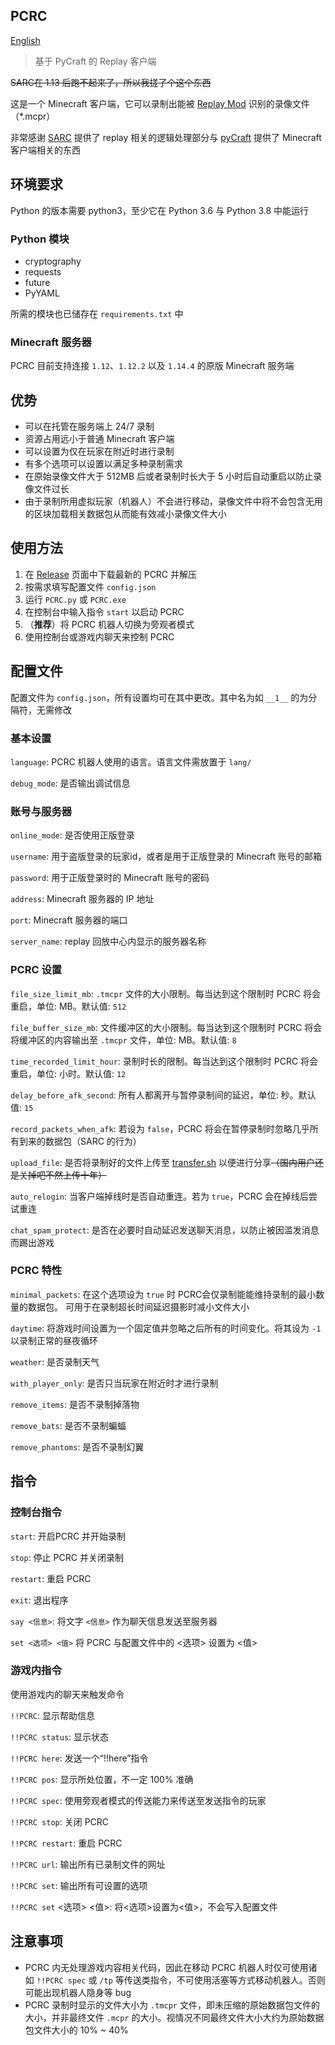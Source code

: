 PCRC
--------

[English](https://github.com/Fallen-Breath/PCRC/blob/master/readme.md)

> 基于 PyCraft 的 Replay 客户端

~~SARC在 1.13 后跑不起来了，所以我搓了个这个东西~~

这是一个 Minecraft 客户端，它可以录制出能被 [Replay Mod](https://www.replaymod.com/) 识别的录像文件（*.mcpr）

非常感谢 [SARC](https://github.com/Robitobi01/SARC) 提供了 replay 相关的逻辑处理部分与 [pyCraft](https://github.com/ammaraskar/pyCraft) 提供了 Minecraft 客户端相关的东西

## 环境要求

Python 的版本需要 python3，至少它在 Python 3.6 与 Python 3.8 中能运行

### Python 模块

- cryptography
- requests
- future
- PyYAML

所需的模块也已储存在 `requirements.txt` 中

### Minecraft 服务器

PCRC 目前支持连接 `1.12`、`1.12.2` 以及 `1.14.4` 的原版 Minecraft 服务端

## 优势

- 可以在托管在服务端上 24/7 录制
- 资源占用远小于普通 Minecraft 客户端
- 可以设置为仅在玩家在附近时进行录制
- 有多个选项可以设置以满足多种录制需求
- 在原始录像文件大于 512MB 后或者录制时长大于 5 小时后自动重启以防止录像文件过长
- 由于录制所用虚拟玩家（机器人）不会进行移动，录像文件中将不会包含无用的区块加载相关数据包从而能有效减小录像文件大小

## 使用方法

1. 在 [Release](https://github.com/Fallen-Breath/PCRC/releases) 页面中下载最新的 PCRC 并解压
2. 按需求填写配置文件 `config.json`
3. 运行 `PCRC.py` 或 `PCRC.exe`
4. 在控制台中输入指令 `start` 以启动 PCRC
5. （**推荐**）将 PCRC 机器人切换为旁观者模式
6. 使用控制台或游戏内聊天来控制 PCRC
## 配置文件

配置文件为 `config.json`，所有设置均可在其中更改。其中名为如 `__1__` 的为分隔符，无需修改

### 基本设置

`language`: PCRC 机器人使用的语言。语言文件需放置于 `lang/`

`debug_mode`: 是否输出调试信息

### 账号与服务器

`online_mode`: 是否使用正版登录

`username`: 用于盗版登录的玩家id，或者是用于正版登录的 Minecraft 账号的邮箱

`password`: 用于正版登录时的 Minecraft 账号的密码

`address`: Minecraft 服务器的 IP 地址

`port`: Minecraft 服务器的端口

`server_name`: replay 回放中心内显示的服务器名称

### PCRC 设置

`file_size_limit_mb`: `.tmcpr` 文件的大小限制。每当达到这个限制时 PCRC 将会重启，单位: MB。默认值: `512`

`file_buffer_size_mb`: 文件缓冲区的大小限制。每当达到这个限制时 PCRC 将会将缓冲区的内容输出至 `.tmcpr` 文件，单位: MB。默认值: `8`
    
`time_recorded_limit_hour`: 录制时长的限制。每当达到这个限制时 PCRC 将会重启，单位: 小时。默认值: `12`
    
`delay_before_afk_second`:  所有人都离开与暂停录制间的延迟，单位: 秒。默认值: `15`

`record_packets_when_afk`: 若设为 `false`，PCRC 将会在暂停录制时忽略几乎所有到来的数据包（SARC 的行为）

`upload_file`: 是否将录制好的文件上传至 [transfer.sh](transfer.sh) 以便进行分享~~（国内用户还是关掉吧不然上传十年）~~

`auto_relogin`: 当客户端掉线时是否自动重连。若为 `true`，PCRC 会在掉线后尝试重连

`chat_spam_protect`: 是否在必要时自动延迟发送聊天消息，以防止被因滥发消息而踢出游戏

### PCRC 特性

`minimal_packets`: 在这个选项设为 `true` 时 PCRC会仅录制能能维持录制的最小数量的数据包。 可用于在录制超长时间延迟摄影时减小文件大小

`daytime`: 将游戏时间设置为一个固定值并忽略之后所有的时间变化。将其设为 `-1` 以录制正常的昼夜循环

`weather`: 是否录制天气

`with_player_only`: 是否只当玩家在附近时才进行录制

`remove_items`: 是否不录制掉落物

`remove_bats`: 是否不录制蝙蝠

`remove_phantoms`: 是否不录制幻翼

## 指令

### 控制台指令

`start`: 开启PCRC 并开始录制

`stop`: 停止 PCRC 并关闭录制

`restart`: 重启 PCRC

`exit`: 退出程序

`say <信息>`: 将文字 `<信息>` 作为聊天信息发送至服务器

`set <选项> <值>` 将 PCRC 与配置文件中的 <选项> 设置为 <值>

### 游戏内指令

使用游戏内的聊天来触发命令

`!!PCRC`: 显示帮助信息	

`!!PCRC status`: 显示状态

`!!PCRC here`: 发送一个“!!here”指令

`!!PCRC pos`: 显示所处位置，不一定 100% 准确

`!!PCRC spec`: 使用旁观者模式的传送能力来传送至发送指令的玩家

`!!PCRC stop`: 关闭 PCRC

`!!PCRC restart`: 重启 PCRC

`!!PCRC url`: 输出所有已录制文件的网址

`!!PCRC set`: 输出所有可设置的选项

`!!PCRC set` <选项> <值>: 将<选项>设置为<值>，不会写入配置文件

## 注意事项

- PCRC 内无处理游戏内容相关代码，因此在移动 PCRC 机器人时仅可使用诸如 `!!PCRC spec` 或 `/tp` 等传送类指令，不可使用活塞等方式移动机器人。否则可能出现机器人隐身等 bug
- PCRC 录制时显示的文件大小为 `.tmcpr` 文件，即未压缩的原始数据包文件的大小，并非最终文件 `.mcpr` 的大小。视情况不同最终文件大小大约为原始数据包文件大小的 10% ~ 40%

